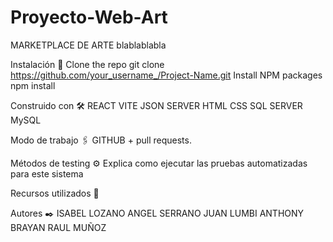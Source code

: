 # Proyecto-Web-Art
MARKETPLACE DE ARTE
blablablabla


Instalación 🔧
Clone the repo
git clone https://github.com/your_username_/Project-Name.git
Install NPM packages
npm install

Construido con 🛠️
REACT 
VITE
JSON SERVER
HTML
CSS
SQL SERVER
MySQL

Modo de trabajo 🖇️
GITHUB
  +
pull requests.

Métodos de testing ⚙️
Explica como ejecutar las pruebas automatizadas para este sistema

Recursos utilizados 📖


Autores ✒️
ISABEL LOZANO
ANGEL SERRANO
JUAN LUMBI
ANTHONY BRAYAN
RAUL MUÑOZ


